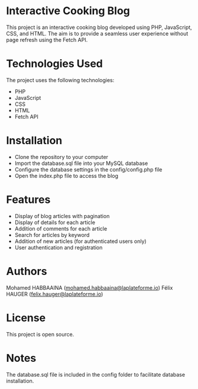 # Interactive Cooking Blog
This project is an interactive cooking blog developed using PHP, JavaScript, CSS, and HTML. The aim is to provide a seamless user experience without page refresh using the Fetch API.

# Technologies Used
The project uses the following technologies:
- PHP
- JavaScript
- CSS
- HTML
- Fetch API

# Installation
- Clone the repository to your computer
- Import the database.sql file into your MySQL database
- Configure the database settings in the config/config.php file
- Open the index.php file to access the blog

# Features
- Display of blog articles with pagination
- Display of details for each article
- Addition of comments for each article
- Search for articles by keyword
- Addition of new articles (for authenticated users only)
- User authentication and registration

# Authors
Mohamed HABBAAINA (mohamed.habbaaina@laplateforme.io)
Félix HAUGER (felix.hauger@laplateforme.io)

# License
This project is open source.

# Notes
The database.sql file is included in the config folder to facilitate database installation.